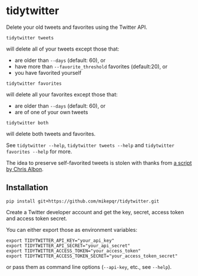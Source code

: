 # tidytwitter

Delete your old tweets and favorites using the Twitter API.

```
tidytwitter tweets
```
will delete all of your tweets except those that:

 - are older than `--days` (default: 60), or
 - have more than `--favorite_threshold` favorites (default:20), or
 - you have favorited yourself

```
tidytwitter favorites
```
will delete all your favorites except those that:

 - are older than `--days` (default: 60), or
 - are of one of your own tweets

```
tidytwitter both
```
will delete both tweets and favorites.

See `tidytwitter --help`, `tidytwitter tweets --help` and `tidytwitter favorites
--help` for more.

The idea to preserve self-favorited tweets is stolen with thanks from [a script
by Chris
Albon](https://gist.github.com/chrisalbon/b9bd4a6309c9f5f5eeab41377f27a670).

## Installation

```
pip install git+https://github.com/mikepqr/tidytwitter.git
```

Create a Twitter developer account and get the key, secret, access token and
access token secret.

You can either export those as environment variables:

```
export TIDYTWITTER_API_KEY="your_api_key"
export TIDYTWITTER_API_SECRET="your_api_secret"
export TIDYTWITTER_ACCESS_TOKEN="your_access_token"
export TIDYTWITTER_ACCESS_TOKEN_SECRET="your_access_token_secret"
```

or pass them as command line options (`--api-key`, etc., see `--help`).
